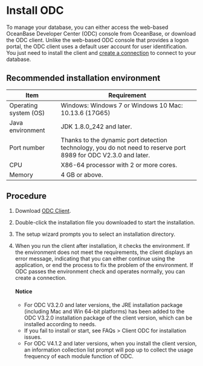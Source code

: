 Install ODC 
================================

To manage your database, you can either access the web-based OceanBase Developer Center (ODC) console from OceanBase, or download the ODC client. Unlike the web-based ODC console that provides a logon portal, the ODC client uses a default user account for user identification. You just need to install the client and [create a connection](300.client-odc-connect-database/100.client-odc-create-connection.md) to connect to your database. 

Recommended installation environment 
---------------------------------------------



|         Item          |                                                   Requirement                                                   |
|-----------------------|-----------------------------------------------------------------------------------------------------------------|
| Operating system (OS) | Windows: Windows 7 or Windows 10 Mac: 10.13.6 (17G65)                                           |
| Java environment      | JDK 1.8.0_242 and later.                                                                                        |
| Port number           | Thanks to the dynamic port detection technology, you do not need to reserve port 8989 for ODC V2.3.0 and later. |
| CPU                   | X86-64 processor with 2 or more cores.                                                                          |
| Memory                | 4 GB or above.                                                                                                  |



Procedure 
------------------

1. Download [ODC Client](https://help.aliyun.com/document_detail/212816.html).

   

2. Double-click the installation file you downloaded to start the installation.

   

3. The setup wizard prompts you to select an installation directory.

   

4. When you run the client after installation, it checks the environment. If the environment does not meet the requirements, the client displays an error message, indicating that you can either continue using the application, or end the process to fix the problem of the environment. If ODC passes the environment check and operates normally, you can create a connection.

   <main id="notice" type='explain'>
     <h4>Notice</h4>
     <ul>
     <li>For ODC V3.2.0 and later versions, the JRE installation package (including Mac and Win 64-bit platforms) has been added to the ODC V3.2.0 installation package of the client version, which can be installed according to needs.</li>
     <li>If you fail to install or start, see FAQs > Client ODC for installation issues.</li>
     <li>For ODC V4.1.2 and later versions, when you install the client version, an information collection list prompt will pop up to collect the usage frequency of each module function of ODC.</li>
    </ul>
  </main>



